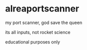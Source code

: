 # alreaportscanner
my port scanner, god save the queen

its all inputs, not rocket science


educational purposes only

